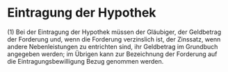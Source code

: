 # Eintragung der Hypothek

(1) Bei der Eintragung der Hypothek müssen der Gläubiger, der Geldbetrag der Forderung und, wenn die Forderung verzinslich ist, der Zinssatz, wenn andere Nebenleistungen zu entrichten sind, ihr Geldbetrag im Grundbuch angegeben werden; im Übrigen kann zur Bezeichnung der Forderung auf die Eintragungsbewilligung Bezug genommen werden.